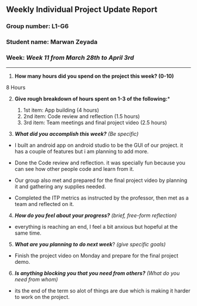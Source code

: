 ## Weekly Individual Project Update Report
### Group number: L1-G6
### Student name: Marwan Zeyada
### Week: _Week 11 from March 28th to April 3rd_
___
1. **How many hours did you spend on the project this week? (0-10)**

8 Hours

2. **Give rough breakdown of hours spent on 1-3 of the following:***

   1. 1st item: App building (4 hours)
   2. 2nd item: Code review and reflection (1.5 hours)
   3. 3rd item: Team meetings and final project video (2.5 hours)

3. ***What did you accomplish this week?*** _(Be specific)_

  - I built an android app on android studio to be the GUI of our project. it has a couple of features but i am planning to add more. 
  
  - Done the Code review and reflection. it was specially fun because you can see how other people code and learn from it. 
  
  - Our group also met and prepared for the final project video by planning it and gathering any supplies needed.
  
  - Completed the ITP metrics as instructed by the professor, then met as a team and reflected on it.
 
4. ***How do you feel about your progress?*** _(brief, free-form reflection)_

  - everything is reaching an end, I feel a bit anxious but hopeful at the same time.
 
5. ***What are you planning to do next week***? _(give specific goals)_

  - Finish the project video on Monday and prepare for the final project demo.
  
6. ***Is anything blocking you that you need from others?*** _(What do you need from whom)_
  - its the end of the term so alot of things are due which is making it harder to work on the project.
